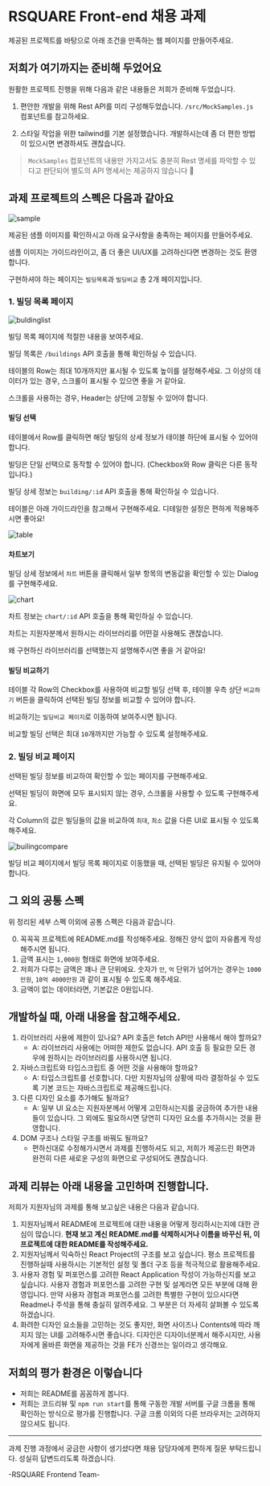 # RSQUARE Front-end 채용 과제

제공된 프로젝트를 바탕으로 아래 조건을 만족하는 웹 페이지를 만들어주세요.

## 저희가 여기까지는 준비해 두었어요

원활한 프로젝트 진행을 위해 다음과 같은 내용들은 저희가 준비해 두었습니다.

1. 편안한 개발을 위해 Rest API를 미리 구성해두었습니다. `/src/MockSamples.js` 컴포넌트를 참고하세요.

2. 스타일 작업을 위한 tailwind를 기본 설정했습니다. 개발하시는데 좀 더 편한 방법이 있으시면 변경하셔도 괜찮습니다.

> `MockSamples` 컴포넌트의 내용만 가지고서도 충분히 Rest 명세를 파악할 수 있다고 판단되어 별도의 API 명세서는 제공하지 않습니다 🙏

## 과제 프로젝트의 스펙은 다음과 같아요

![sample](./doc/page-flow.png)

제공된 샘플 이미지를 확인하시고 아래 요구사항을 충족하는 페이지를 만들어주세요.

샘플 이미지는 가이드라인이고, 좀 더 좋은 UI/UX를 고려하신다면 변경하는 것도 환영합니다.

구현하셔야 하는 페이지는 `빌딩목록`과 `빌딩비교` 총 2개 페이지입니다.

### 1. 빌딩 목록 페이지

![buldinglist](./docs/buildinglist-page.png)

빌딩 목록 페이지에 적절한 내용을 보여주세요.

빌딩 목록은 `/buildings` API 호출을 통해 확인하실 수 있습니다.

테이블의 Row는 최대 10개까지만 표시될 수 있도록 높이를 설정해주세요. 그 이상의 데이터가 있는 경우, 스크롤이 표시될 수 있으면 좋을 거 같아요.

스크롤을 사용하는 경우, Header는 상단에 고정될 수 있어야 합니다.

#### 빌딩 선택

테이블에서 Row를 클릭하면 해당 빌딩의 상세 정보가 테이블 하단에 표시될 수 있어야 합니다.

빌딩은 단일 선택으로 동작할 수 있어야 합니다. (Checkbox와 Row 클릭은 다른 동작입니다.)

빌딩 상세 정보는 `building/:id` API 호출을 통해 확인하실 수 있습니다.

테이블은 아래 가이드라인을 참고해서 구현해주세요. 디테일한 설정은 편하게 적용해주시면 좋아요!

![table](./docs/table-component.png)

#### 차트보기

빌딩 상세 정보에서 `차트` 버튼을 클릭해서 일부 항목의 변동값을 확인할 수 있는 Dialog를 구현해주세요.

![chart](./docs/chart.png)

차트 정보는 `chart/:id` API 호출을 통해 확인하실 수 있습니다.

차트는 지원자분께서 원하시는 라이브러리를 어떤걸 사용해도 괜찮습니다.

왜 구현하신 라이브러리를 선택했는지 설명해주시면 좋을 거 같아요!

#### 빌딩 비교하기

테이블 각 Row의 Checkbox를 사용하여 비교할 빌딩 선택 후, 테이블 우측 상단 `비교하기` 버튼을 클릭하여 선택된 빌딩 정보를 비교할 수 있어야 합니다.

비교하기는 `빌딩비교 페이지`로 이동하여 보여주시면 됩니다.

비교할 빌딩 선택은 최대 `10`개까지만 가능할 수 있도록 설정해주세요.

### 2. 빌딩 비교 페이지

선택된 빌딩 정보를 비교하여 확인할 수 있는 페이지를 구현해주세요.

선택된 빌딩이 화면에 모두 표시되지 않는 경우, 스크롤을 사용할 수 있도록 구현해주세요.

각 Column의 값은 빌딩들의 값을 비교하여 `최대`, `최소` 값을 다른 UI로 표시될 수 있도록 해주세요.

![builingcompare](./docs/buildingcompare-page.png)

빌딩 비교 페이지에서 빌딩 목록 페이지로 이동했을 때, 선택된 빌딩은 유지될 수 있어야 합니다.

## 그 외의 공통 스펙

위 정리된 세부 스펙 이외에 공통 스펙은 다음과 같습니다.

0. 꼭꼭꼭 프로젝트에 README.md를 작성해주세요. 정해진 양식 없이 자유롭게 작성해주시면 됩니다.
1. 금액 표시는 `1,000원` 형태로 화면에 보여주세요.
2. 저희가 다루는 금액은 꽤나 큰 단위에요. 숫자가 `만`, `억` 단위가 넘어가는 경우는 `1000만원`, `10억 4000만원` 과 같이 표시될 수 있도록 해주세요.
3. 금액이 없는 데이터라면, 기본값은 0원입니다.

## 개발하실 때, 아래 내용을 참고해주세요.

1. 라이브러리 사용에 제한이 있나요? API 호출은 fetch API만 사용해서 해야 할까요?
   - A: 라이브러리 사용에는 어떠한 제한도 없습니다. API 호출 등 필요한 모든 경우에 원하시는 라이브러리를 사용하시면 됩니다.
2. 자바스크립트와 타입스크립트 중 어떤 것을 사용해야 할까요?
   - A: 타입스크립트를 선호합니다. 다만 지원자님의 상황에 따라 결정하실 수 있도록 기본 코드는 자바스크립트로 제공해드립니다.
3. 다른 디자인 요소를 추가해도 될까요?
   - A: 일부 UI 요소는 지원자분께서 어떻게 고민하시는지를 궁금하여 추가한 내용들이 있습니다. 그 외에도 필요하시면 당연히 디자인 요소를 추가하시는 것을 환영합니다.
4. DOM 구조나 스타일 구조를 바꿔도 될까요?
   - 편하신대로 수정해가시면서 과제를 진행하셔도 되고, 저희가 제공드린 화면과 완전히 다른 새로운 구성의 화면으로 구성되어도 괜찮습니다.

## 과제 리뷰는 아래 내용을 고민하며 진행합니다.

저희가 지원자님의 과제를 통해 보고싶은 내용은 다음과 같습니다.

1. 지원자님께서 README에 프로젝트에 대한 내용을 어떻게 정리하시는지에 대한 관심이 많습니다. **현재 보고 계신 README.md를 삭제하시거나 이름을 바꾸신 뒤, 이 프로젝트에 대한 README를 작성해주세요.**
2. 지원자님께서 익숙하신 React Project의 구조를 보고 싶습니다. 평소 프로젝트를 진행하실때 사용하시는 기본적인 설정 및 폴더 구조 등을 적극적으로 활용해주세요.
3. 사용자 경험 및 퍼포먼스를 고려한 React Application 작성이 가능하신지를 보고 싶습니다. 사용자 경험과 퍼포먼스를 고려한 구현 및 설계라면 모든 부분에 대해 환영입니다. 만약 사용자 경험과 퍼포먼스를 고려한 특별한 구현이 있으시다면 Readme나 주석을 통해 충실히 알려주세요. 그 부분은 더 자세히 살펴볼 수 있도록 하겠습니다.
4. 화려한 디자인 요소들을 고민하는 것도 좋지만, 화면 사이즈나 Contents에 따라 깨지지 않는 UI를 고려해주시면 좋습니다. 디자인은 디자이너분께서 해주시지만, 사용자에게 올바른 화면을 제공하는 것을 FE가 신경쓰는 일이라고 생각해요.

## 저희의 평가 환경은 이렇습니다

- 저희는 README를 꼼꼼하게 봅니다.
- 저희는 코드리뷰 및 `npm run start`를 통해 구동한 개발 서버를 구글 크롬을 통해 확인하는 방식으로 평가를 진행합니다. 구글 크롬 이외의 다른 브라우저는 고려하지 않으셔도 됩니다.

---

과제 진행 과정에서 궁금한 사항이 생기셨다면 채용 담당자에게 편하게 질문 부탁드립니다. 성실히 답변드리도록 하겠습니다.

-RSQUARE Frontend Team-
